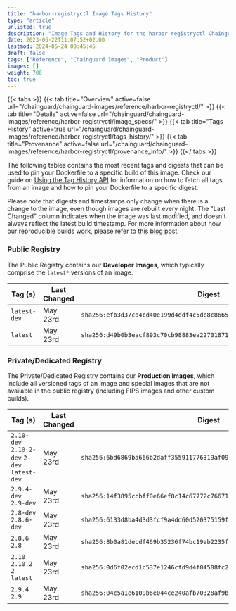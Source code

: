 ```yaml
---
title: "harbor-registryctl Image Tags History"
type: "article"
unlisted: true
description: "Image Tags and History for the harbor-registryctl Chainguard Image"
date: 2023-06-22T11:07:52+02:00
lastmod: 2024-05-24 00:45:45
draft: false
tags: ["Reference", "Chainguard Images", "Product"]
images: []
weight: 700
toc: true
---
```


{{< tabs >}}
{{< tab title="Overview" active=false url="/chainguard/chainguard-images/reference/harbor-registryctl/" >}}
{{< tab title="Details" active=false url="/chainguard/chainguard-images/reference/harbor-registryctl/image_specs/" >}}
{{< tab title="Tags History" active=true url="/chainguard/chainguard-images/reference/harbor-registryctl/tags_history/" >}}
{{< tab title="Provenance" active=false url="/chainguard/chainguard-images/reference/harbor-registryctl/provenance_info/" >}}
{{</ tabs >}}

The following tables contains the most recent tags and digests that can be used to pin your Dockerfile to a specific build of this image. Check our guide on [Using the Tag History API](/chainguard/chainguard-images/using-the-tag-history-api/) for information on how to fetch all tags from an image and how to pin your Dockerfile to a specific digest.

Please note that digests and timestamps only change when there is a change to the image, even though images are rebuilt every night. The "Last Changed" column indicates when the image was last modified, and doesn't always reflect the latest build timestamp. For more information about how our reproducible builds work, please refer to [this blog post](https://www.chainguard.dev/unchained/reproducing-chainguards-reproducible-image-builds).

### Public Registry
The Public Registry contains our **Developer Images**, which typically comprise the `latest*` versions of an image.

| Tag (s)       | Last Changed | Digest                                                                    |
|---------------|--------------|---------------------------------------------------------------------------|
|  `latest-dev` | May 23rd     | `sha256:efb3d37cb4cd40e199d4ddf4c5dc8c86655627be15d41d0b51bd682e3c53976f` |
|  `latest`     | May 23rd     | `sha256:d49b0b3eacf893c70cb98883ea22701871947ad74a49a53874f23ecd3f88ad76` |


### Private/Dedicated Registry
The Private/Dedicated Registry contains our **Production Images**, which include all versioned tags of an image and special images that are not available in the public registry (including FIPS images and other custom builds).

| Tag (s)                                       | Last Changed | Digest                                                                    |
|-----------------------------------------------|--------------|---------------------------------------------------------------------------|
|  `2.10-dev` `2.10.2-dev` `2-dev` `latest-dev` | May 23rd     | `sha256:6bd6869ba666b2daff355911776319af09202db77319988c6554abf713838576` |
|  `2.9.4-dev` `2.9-dev`                        | May 23rd     | `sha256:14f3895ccbff0e66ef8c14c67772c76671d72b4564ee233003850a9823547785` |
|  `2.8-dev` `2.8.6-dev`                        | May 23rd     | `sha256:6133d8ba4d3d3fcf9a4dd60d520375159ffd83274b6a1a3d91ef348f701b7295` |
|  `2.8.6` `2.8`                                | May 23rd     | `sha256:8b0a81decdf469b35236f74bc19ab2235f37c6068da3730cc9213b0c217ad535` |
|  `2.10` `2.10.2` `2` `latest`                 | May 23rd     | `sha256:0d6f02ecd1c537e1246cfd9d4f04588fc256c07e6a07f9c556fc3f809b3e4f50` |
|  `2.9.4` `2.9`                                | May 23rd     | `sha256:04c5a1e6109b6e044ce240afb70328af9b3556fda19f77e8f8955d34a59d36e8` |

